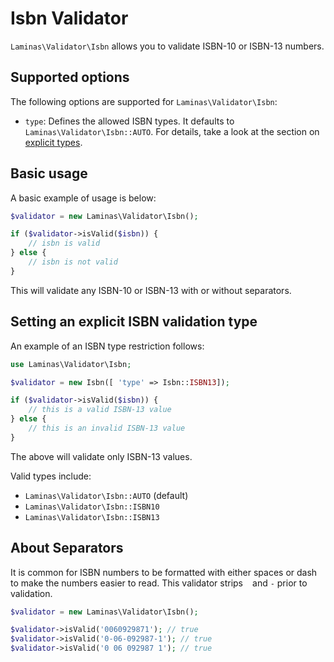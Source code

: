 # Isbn Validator

`Laminas\Validator\Isbn` allows you to validate ISBN-10 or ISBN-13 numbers.

## Supported options

The following options are supported for `Laminas\Validator\Isbn`:

- `type`: Defines the allowed ISBN types. It defaults to
  `Laminas\Validator\Isbn::AUTO`. For details, take a look at the section on
  [explicit types](#setting-an-explicit-isbn-validation-type).

## Basic usage

A basic example of usage is below:

```php
$validator = new Laminas\Validator\Isbn();

if ($validator->isValid($isbn)) {
    // isbn is valid
} else {
    // isbn is not valid
}
```

This will validate any ISBN-10 or ISBN-13 with or without separators.

## Setting an explicit ISBN validation type

An example of an ISBN type restriction follows:

```php
use Laminas\Validator\Isbn;

$validator = new Isbn([ 'type' => Isbn::ISBN13]);

if ($validator->isValid($isbn)) {
    // this is a valid ISBN-13 value
} else {
    // this is an invalid ISBN-13 value
}
```

The above will validate only ISBN-13 values.

Valid types include:

- `Laminas\Validator\Isbn::AUTO` (default)
- `Laminas\Validator\Isbn::ISBN10`
- `Laminas\Validator\Isbn::ISBN13`

## About Separators

It is common for ISBN numbers to be formatted with either spaces or dash to make the numbers easier to read.
This validator strips ` ` and `-` prior to validation.

```php
$validator = new Laminas\Validator\Isbn();

$validator->isValid('0060929871'); // true
$validator->isValid('0-06-092987-1'); // true
$validator->isValid('0 06 092987 1'); // true
```
